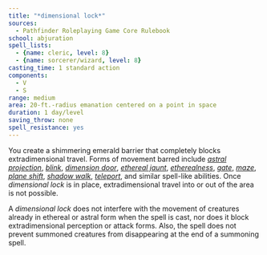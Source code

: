 ```yaml
---
title: "*dimensional lock*"
sources:
  - Pathfinder Roleplaying Game Core Rulebook
school: abjuration
spell_lists:
  - {name: cleric, level: 8}
  - {name: sorcerer/wizard, level: 8}
casting_time: 1 standard action
components:
  - V
  - S
range: medium
area: 20-ft.-radius emanation centered on a point in space
duration: 1 day/level
saving_throw: none
spell_resistance: yes
---
```


You create a shimmering emerald barrier that completely blocks extradimensional travel. Forms of movement barred include [*astral projection*](/spells/astral-projection/), [*blink*](/spells/blink/), [*dimension door*](/spells/dimension-door/), [*ethereal jaunt*](/spells/ethereal-jaunt/), [*etherealness*](/spells/etherealness/), [*gate*](/spells/gate/), [*maze*](/spells/maze/), [*plane shift*](/spells/plane-shift/), [*shadow walk*](/spells/shadow-walk/), [*teleport*](/spells/teleport/), and similar spell-like abilities. Once *dimensional lock* is in place, extradimensional travel into or out of the area is not possible.

A *dimensional lock* does not interfere with the movement of creatures already in ethereal or astral form when the spell is cast, nor does it block extradimensional perception or attack forms. Also, the spell does not prevent summoned creatures from disappearing at the end of a summoning spell.


